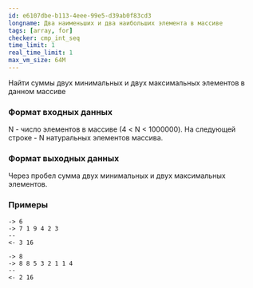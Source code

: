 ```yaml
---
id: e6107dbe-b113-4eee-99e5-d39ab0f83cd3
longname: Два наименьших и два наибольших элемента в массиве
tags: [array, for]
checker: cmp_int_seq
time_limit: 1
real_time_limit: 1
max_vm_size: 64M
---
```


Найти суммы двух минимальных и двух максимальных элементов в данном массиве

### Формат входных данных

N - число элементов в массиве (4 < N < 1000000).
На следующей строке - N натуральных элементов массива.

### Формат выходных данных

Через пробел сумма двух минимальных и двух максимальных элементов.

### Примеры

```
-> 6
-> 7 1 9 4 2 3
--
<- 3 16
```
```
-> 8
-> 8 8 5 3 2 1 1 4
--
<- 2 16
```
